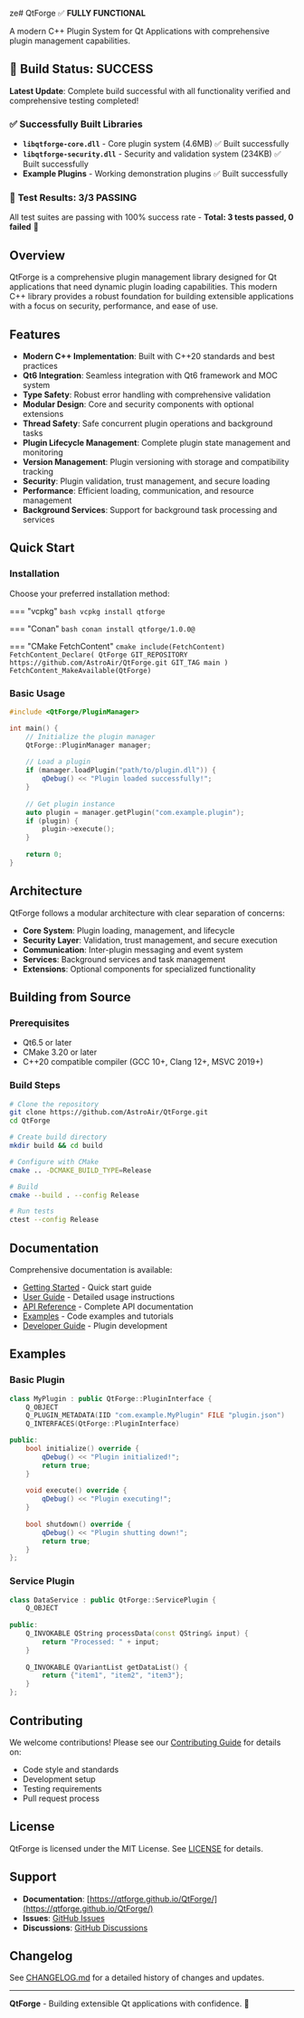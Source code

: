 ze# QtForge ✅ **FULLY FUNCTIONAL**

A modern C++ Plugin System for Qt Applications with comprehensive plugin management capabilities.

## 🎉 **Build Status: SUCCESS**

**Latest Update**: Complete build successful with all functionality verified and comprehensive testing completed!

### ✅ **Successfully Built Libraries**

- **`libqtforge-core.dll`** - Core plugin system (4.6MB) ✅ Built successfully
- **`libqtforge-security.dll`** - Security and validation system (234KB) ✅ Built successfully
- **Example Plugins** - Working demonstration plugins ✅ Built successfully

### 🧪 **Test Results: 3/3 PASSING**

All test suites are passing with 100% success rate - **Total: 3 tests passed, 0 failed** 🎉

## Overview

QtForge is a comprehensive plugin management library designed for Qt applications that need dynamic plugin loading capabilities. This modern C++ library provides a robust foundation for building extensible applications with a focus on security, performance, and ease of use.

## Features

- **Modern C++ Implementation**: Built with C++20 standards and best practices
- **Qt6 Integration**: Seamless integration with Qt6 framework and MOC system
- **Type Safety**: Robust error handling with comprehensive validation
- **Modular Design**: Core and security components with optional extensions
- **Thread Safety**: Safe concurrent plugin operations and background tasks
- **Plugin Lifecycle Management**: Complete plugin state management and monitoring
- **Version Management**: Plugin versioning with storage and compatibility tracking
- **Security**: Plugin validation, trust management, and secure loading
- **Performance**: Efficient loading, communication, and resource management
- **Background Services**: Support for background task processing and services

## Quick Start

### Installation

Choose your preferred installation method:

=== "vcpkg"
    ```bash
    vcpkg install qtforge
    ```

=== "Conan"
    ```bash
    conan install qtforge/1.0.0@
    ```

=== "CMake FetchContent"
    ```cmake
    include(FetchContent)
    FetchContent_Declare(
        QtForge
        GIT_REPOSITORY https://github.com/AstroAir/QtForge.git
        GIT_TAG main
    )
    FetchContent_MakeAvailable(QtForge)
    ```

### Basic Usage

```cpp
#include <QtForge/PluginManager>

int main() {
    // Initialize the plugin manager
    QtForge::PluginManager manager;
    
    // Load a plugin
    if (manager.loadPlugin("path/to/plugin.dll")) {
        qDebug() << "Plugin loaded successfully!";
    }
    
    // Get plugin instance
    auto plugin = manager.getPlugin("com.example.plugin");
    if (plugin) {
        plugin->execute();
    }
    
    return 0;
}
```

## Architecture

QtForge follows a modular architecture with clear separation of concerns:

- **Core System**: Plugin loading, management, and lifecycle
- **Security Layer**: Validation, trust management, and secure execution
- **Communication**: Inter-plugin messaging and event system
- **Services**: Background services and task management
- **Extensions**: Optional components for specialized functionality

## Building from Source

### Prerequisites

- Qt6.5 or later
- CMake 3.20 or later
- C++20 compatible compiler (GCC 10+, Clang 12+, MSVC 2019+)

### Build Steps

```bash
# Clone the repository
git clone https://github.com/AstroAir/QtForge.git
cd QtForge

# Create build directory
mkdir build && cd build

# Configure with CMake
cmake .. -DCMAKE_BUILD_TYPE=Release

# Build
cmake --build . --config Release

# Run tests
ctest --config Release
```

## Documentation

Comprehensive documentation is available:

- [Getting Started](getting-started/overview.md) - Quick start guide
- [User Guide](user-guide/plugin-management.md) - Detailed usage instructions
- [API Reference](api/index.md) - Complete API documentation
- [Examples](examples/index.md) - Code examples and tutorials
- [Developer Guide](developer-guide/plugin-development.md) - Plugin development

## Examples

### Basic Plugin

```cpp
class MyPlugin : public QtForge::PluginInterface {
    Q_OBJECT
    Q_PLUGIN_METADATA(IID "com.example.MyPlugin" FILE "plugin.json")
    Q_INTERFACES(QtForge::PluginInterface)

public:
    bool initialize() override {
        qDebug() << "Plugin initialized!";
        return true;
    }
    
    void execute() override {
        qDebug() << "Plugin executing!";
    }
    
    bool shutdown() override {
        qDebug() << "Plugin shutting down!";
        return true;
    }
};
```

### Service Plugin

```cpp
class DataService : public QtForge::ServicePlugin {
    Q_OBJECT
    
public:
    Q_INVOKABLE QString processData(const QString& input) {
        return "Processed: " + input;
    }
    
    Q_INVOKABLE QVariantList getDataList() {
        return {"item1", "item2", "item3"};
    }
};
```

## Contributing

We welcome contributions! Please see our [Contributing Guide](contributing/index.md) for details on:

- Code style and standards
- Development setup
- Testing requirements
- Pull request process

## License

QtForge is licensed under the MIT License. See [LICENSE](appendix/license.md) for details.

## Support

- **Documentation**: [https://qtforge.github.io/QtForge/](https://qtforge.github.io/QtForge/)
- **Issues**: [GitHub Issues](https://github.com/AstroAir/QtForge/issues)
- **Discussions**: [GitHub Discussions](https://github.com/AstroAir/QtForge/discussions)

## Changelog

See [CHANGELOG.md](version-management.md) for a detailed history of changes and updates.

---

**QtForge** - Building extensible Qt applications with confidence. 🚀
